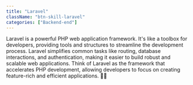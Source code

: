 ```yaml
---
title: "Laravel"
className: "btn-skill-laravel"
categories: ["Backend-end"]
---
```


Laravel is a powerful PHP web application framework. It's like a toolbox for developers, providing tools and structures to streamline the development process. Laravel simplifies common tasks like routing, database interactions, and authentication, making it easier to build robust and scalable web applications. Think of Laravel as the framework that accelerates PHP development, allowing developers to focus on creating feature-rich and efficient applications. 🚀🔧
